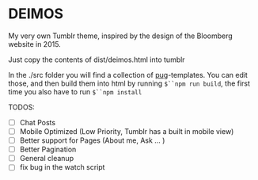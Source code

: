DEIMOS
======

My very own Tumblr theme, inspired by the design of the Bloomberg website in 2015.

Just copy the contents of dist/deimos.html into tumblr

In the ./src folder you will find a collection of [pug](https://github.com/pugjs/pug)-templates. You can edit those, and then build them into html by running `$``npm run build`, the first time you also have to run `$``npm install`

TODOS:

- [ ]   Chat Posts
- [ ]   Mobile Optimized (Low Priority, Tumblr has a built in mobile view)
- [ ]   Better support for Pages (About me, Ask ... )
- [ ]   Better Pagination
- [ ]   General cleanup
- [ ]   fix bug in the watch script
